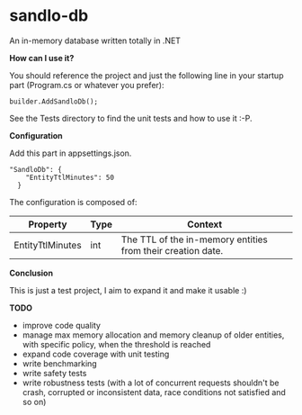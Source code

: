 # sandlo-db
An in-memory database written totally in .NET

**How can I use it?**

You should reference the project and just the following line in your startup part (Program.cs or whatever you prefer):

```
builder.AddSandloDb();
```

See the Tests directory to find the unit tests and how to use it :-P.

**Configuration**

Add this part in appsettings.json. 

```
"SandloDb": {
    "EntityTtlMinutes": 50
  }
```
The configuration is composed of:

Property | Type | Context |
--- | --- | --- |
EntityTtlMinutes | int | The TTL of the in-memory entities from their creation date. |

**Conclusion**

This is just a test project, I aim to expand it and make it usable :)

**TODO**

- improve code quality
- manage max memory allocation and memory cleanup of older entities, with specific policy, when the threshold is reached
- expand code coverage with unit testing
- write benchmarking
- write safety tests
- write robustness tests (with a lot of concurrent requests shouldn't be crash, corrupted or inconsistent data, race conditions not satisfied and so on)

  

